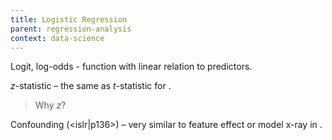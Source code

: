 ```yaml
---
title: Logistic Regression
parent: regression-analysis
context: data-science
---
```


Logit, log-odds - function with linear relation to predictors.

$z$-statistic – the same as $t$-statistic for <linear-regression>.
> Why $z$?

Confounding (<islr|p136>) – very similar to feature effect or model x-ray in
<DataRobot>.
